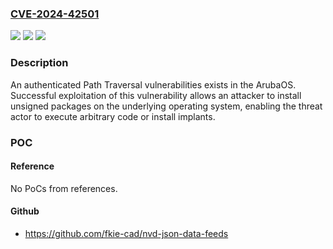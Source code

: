 ### [CVE-2024-42501](https://cve.mitre.org/cgi-bin/cvename.cgi?name=CVE-2024-42501)
![](https://img.shields.io/static/v1?label=Product&message=Aruba%20OS&color=blue)
![](https://img.shields.io/static/v1?label=Version&message=n%2Fa&color=blue)
![](https://img.shields.io/static/v1?label=Vulnerability&message=n%2Fa&color=brighgreen)

### Description

An authenticated Path Traversal vulnerabilities exists in the ArubaOS. Successful exploitation of this vulnerability allows an attacker to install unsigned packages on the underlying operating system, enabling the threat actor to execute arbitrary code or install implants.

### POC

#### Reference
No PoCs from references.

#### Github
- https://github.com/fkie-cad/nvd-json-data-feeds

